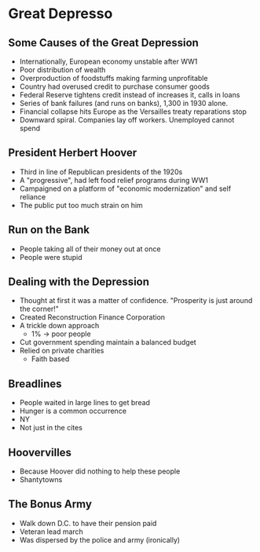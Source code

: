 # Great Depresso

## Some Causes of the Great Depression

- Internationally, European economy unstable after WW1
- Poor distribution of wealth
- Overproduction of foodstuffs making farming unprofitable
- Country had overused credit to purchase consumer goods
- Federal Reserve tightens credit instead of increases it, calls in loans
- Series of bank failures (and runs on banks), 1,300 in 1930 alone.
- Financial collapse hits Europe as the Versailles treaty reparations stop
- Downward spiral. Companies lay off workers. Unemployed cannot spend

## President Herbert Hoover

- Third in line of Republican presidents of the 1920s
- A "progressive", had left food relief programs during WW1
- Campaigned on a platform of "economic modernization" and self reliance
- The public put too much strain on him

## Run on the Bank

- People taking all of their money out at once
- People were stupid

## Dealing with the Depression

- Thought at first it was a matter of confidence. "Prosperity is just around the corner!"
- Created Reconstruction Finance Corporation
- A trickle down approach
	-  1% &rarr; poor people
- Cut government spending maintain a balanced budget
- Relied on private charities
	- Faith based

## Breadlines

- People waited in large lines to get bread
- Hunger is a common occurrence
- NY
- Not just in the cites

## Hoovervilles

- Because Hoover did nothing to help these people
- Shantytowns


## The Bonus Army
- Walk down D.C. to have their pension paid
- Veteran lead march
- Was dispersed by the police and army (ironically)



